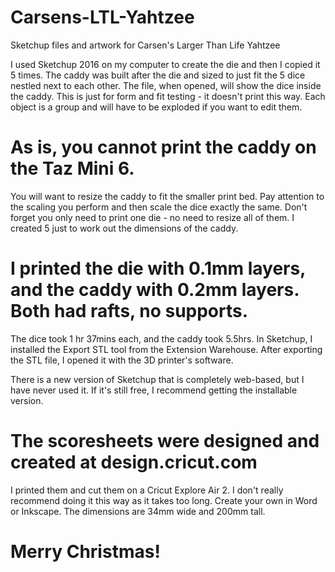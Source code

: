 # Carsens-LTL-Yahtzee
Sketchup files and artwork for Carsen's Larger Than Life Yahtzee

I used Sketchup 2016 on my computer to create the die and then I copied it 5 times.
The caddy was built after the die and sized to just fit the 5 dice nestled next to each other.
The file, when opened, will show the dice inside the caddy.  This is just for form and fit testing - it doesn't
print this way.  Each object is a group and will have to be exploded if you want to edit them.

# As is, you cannot print the caddy on the Taz Mini 6.
You will want to resize the caddy to fit the smaller print bed.  Pay attention to the scaling you perform and then scale
the dice exactly the same.  Don't forget you only need to print one die - no need to resize all of them.  I created 5 just to
work out the dimensions of the caddy.

# I printed the die with 0.1mm layers, and the caddy with 0.2mm layers.  Both had rafts, no supports.
The dice took 1 hr 37mins each, and the caddy took 5.5hrs.  In Sketchup, I installed the Export STL tool from the 
Extension Warehouse.  After exporting the STL file, I opened it with the 3D printer's software. 

There is a new version of Sketchup
that is completely web-based, but I have never used it.  If it's still free, I recommend getting the installable version.

# The scoresheets were designed and created at design.cricut.com
I printed them and cut them on a Cricut Explore Air 2.  I don't really recommend doing it this way as it takes too long.
Create your own in Word or Inkscape.  The dimensions are 34mm wide and 200mm tall.

# Merry Christmas!
